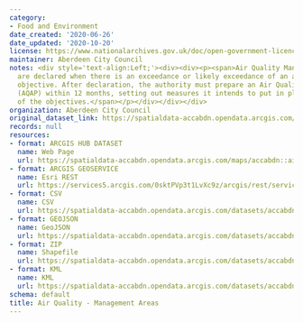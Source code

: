 ```yaml
---
category:
- Food and Environment
date_created: '2020-06-26'
date_updated: '2020-10-20'
license: https://www.nationalarchives.gov.uk/doc/open-government-licence/version/3/
maintainer: Aberdeen City Council
notes: <div style='text-align:Left;'><div><div><p><span>Air Quality Management Areas
  are declared when there is an exceedance or likely exceedance of an air quality
  objective. After declaration, the authority must prepare an Air Quality Action Plan
  (AQAP) within 12 months, setting out measures it intends to put in place in pursuit
  of the objectives.</span></p></div></div></div>
organization: Aberdeen City Council
original_dataset_link: https://spatialdata-accabdn.opendata.arcgis.com/maps/accabdn::air-quality-management-areas-1
records: null
resources:
- format: ARCGIS HUB DATASET
  name: Web Page
  url: https://spatialdata-accabdn.opendata.arcgis.com/maps/accabdn::air-quality-management-areas-1
- format: ARCGIS GEOSERVICE
  name: Esri REST
  url: https://services5.arcgis.com/0sktPVp3t1LvXc9z/arcgis/rest/services/Air_Quality_Management_Areas/FeatureServer/0
- format: CSV
  name: CSV
  url: https://spatialdata-accabdn.opendata.arcgis.com/datasets/accabdn::air-quality-management-areas-1.csv?outSR=%7B%22latestWkid%22%3A27700%2C%22wkid%22%3A27700%7D
- format: GEOJSON
  name: GeoJSON
  url: https://spatialdata-accabdn.opendata.arcgis.com/datasets/accabdn::air-quality-management-areas-1.geojson?outSR=%7B%22latestWkid%22%3A27700%2C%22wkid%22%3A27700%7D
- format: ZIP
  name: Shapefile
  url: https://spatialdata-accabdn.opendata.arcgis.com/datasets/accabdn::air-quality-management-areas-1.zip?outSR=%7B%22latestWkid%22%3A27700%2C%22wkid%22%3A27700%7D
- format: KML
  name: KML
  url: https://spatialdata-accabdn.opendata.arcgis.com/datasets/accabdn::air-quality-management-areas-1.kml?outSR=%7B%22latestWkid%22%3A27700%2C%22wkid%22%3A27700%7D
schema: default
title: Air Quality - Management Areas
---
```

